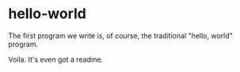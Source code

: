 hello-world
===========

The first program we write is, of course, the traditional "hello, world" program.

Voila.  It's even got a readme.
